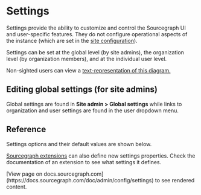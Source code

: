 # Settings

Settings provide the ability to customize and control the Sourcegraph UI and user-specific features. They do not configure operational aspects of the instance (which are set in the [site configuration](site_config.md)).

Settings can be set at the global level (by site admins), the organization level (by organization members), and at the individual user level.

<div class="text-center">
  <object data="settings-cascade.svg" type="image/svg+xml" style="width:80%;"></object>
</div>

<div class="text-center small">
  Non-sighted users can view a <a href="settings-cascade">text-representation of this diagram.</a>
</div>

## Editing global settings (for site admins)

Global settings are found in **Site admin > Global settings** while links to organization and user settings are found in the user dropdown menu.

## Reference

Settings options and their default values are shown below.

[Sourcegraph extensions](../../extensions/index.md) can also define new settings properties. Check the documentation of an extension to see what settings it defines.

<div markdown-func=jsonschemadoc jsonschemadoc:path="admin/config/settings.schema.json">[View page on docs.sourcegraph.com](https://docs.sourcegraph.com/doc/admin/config/settings) to see rendered content.</div>
